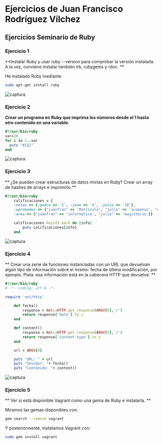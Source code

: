 
Ejercicios de Juan Francisco Rodríguez Vílchez
================================================

## Ejercicios Seminario de Ruby ##

### Ejercicio 1 ###

**Instalar Ruby y usar ruby --version para comprobar la versión instalada. A la vez, conviene instalar también irb, rubygems y rdoc. **

He instalado Ruby mediante:

```sh
sudo apt-get install ruby
```
![captura](http://i.imgur.com/9EKCKdS.png)

### Ejercicio 2 ###

**Crear un programa en Ruby que imprima los números desde el 1 hasta otro contenido en una variable.**

```ruby
#!/usr/bin/ruby
var=20
for i in 1..var
  puts "#{i}"
end
```
![captura](http://i.imgur.com/2jrCbFJ.png)

### Ejercicio 3 ###

** ¿Se pueden crear estructuras de datos mixtas en Ruby? Crear un array de hashes de arrays e imprimirlo.**

```ruby
#!/usr/bin/ruby
    calificaciones = { 
	:notas => {:pedro => '2', :juan => '4', :julio => '10'}, 
	:aprobados => {"juanfran" => 'Matricula', "julio" => 'suspenso', "oscar" => 'suspenso'}, 
	:area => {"juanfran" => 'informatica', "julio" => 'magisterio'}}

    calificaciones.keys().each do |info|
        puts calificaciones[info]
    end
```

![captura](http://i.imgur.com/I4ybaA7.png)

### Ejercicio 4 ###

** Crear una serie de funciones instanciadas con un URL que devuelvan algún tipo de información sobre el mismo: fecha de última modificación, por ejemplo. Pista: esa información está en la cabecera HTTP que devuelve. **

```ruby
#!/usr/bin/ruby
# -*- coding: utf-8 -*-

require 'net/http'

    def fecha()
        response = Net::HTTP.get_response(ARGV[0],'/')     
        return response['date'].to_s
    end

    def content()
        response = Net::HTTP.get_response(ARGV[0],'/')     
        return response['content-type'].to_s
    end

    url = ARGV[0]

    puts "URL: " + url
    puts "Sevidor: "+ fecha()
    puts "Contenido: "+ content()
```

![captura](http://i.imgur.com/fEXXvMj.png)

### Ejercicio 5 ###

** Ver si está disponible Vagrant como una gema de Ruby e instalarla. **

Miramos las gemas disponibles con:

```sh
gem search --remote vagrant
```
Y posteriormente, instalamos Vagrant con:

```sh
sudo gem install vagrant
```
